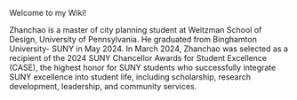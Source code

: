Welcome to my Wiki!


Zhanchao is a master of city planning student at Weitzman School of Design, University of Pennsylvania. He graduated from Binghamton University- SUNY in May 2024. In March 2024, Zhanchao was selected as a recipient of the 2024 SUNY Chancellor Awards for Student Excellence (CASE), the highest honor for SUNY students who successfully integrate SUNY excellence into student life, including scholarship, research development, leadership, and community services.
